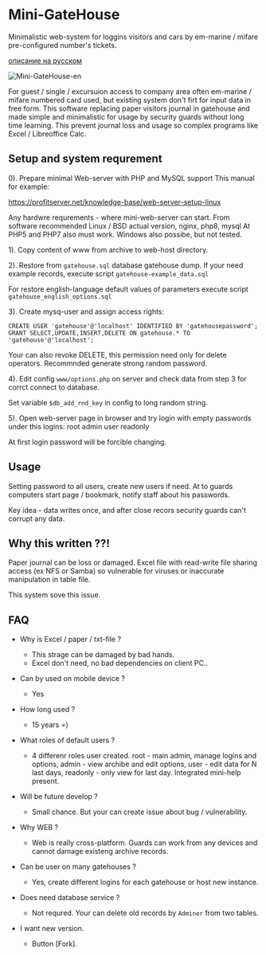 # Mini-GateHouse
Minimalistic web-system for loggins visitors and cars by em-marine / mifare pre-configured number's tickets.

[описание на русском](https://github.com/Aminuxer/Mini-GateHouse/blob/main/README.md)

![Mini-GateHouse-en](https://user-images.githubusercontent.com/13812192/177328156-1e1c21c3-816e-4ff8-8279-5a6919ddb59f.png)

For guest / single / excursuion access to company area often em-marine / mifare numbered card used, but existing system don't
firt for input data in free form.
This software replacing paper visitors journal in gatehouse and made simple and minimalistic for usage by security guards without
long time learning.
This prevent journal loss and usage so complex programs like Excel / Libreoffice Calc.

## Setup and system requrement

0). Prepare minimal Web-server with PHP and MySQL support
This manual for example:

https://profitserver.net/knowledge-base/web-server-setup-linux

Any hardwre requrements - where mini-web-server can start. From software recommended Linux / BSD actual version, nginx, php8, mysql
At PHP5 and PHP7 also must work. Windows also possibe, but not tested.

1). Copy content of  www from archive to web-host directory.

2). Restore from `gatehouse.sql` database gatehouse dump.
If your need example records, execute script
`gatehouse-example_data.sql`

For restore english-language default values of parameters execute script
`gatehouse_english_options.sql`

3). Create mysq-user and assign access rights:

`CREATE USER 'gatehouse'@'localhost' IDENTIFIED BY 'gatehousepassword';`
`GRANT SELECT,UPDATE,INSERT,DELETE ON gatehouse.* TO 'gatehouse'@'localhost';`

Your can also revoke DELETE, this permission need only for delete operators.
Recommnded generate strong random password.

4). Edit config `www/options.php`
on server and check data from step 3 for corrct connect to database.

Set variable `$db_add_rnd_key` in config to long random string.

5). Open web-server page in browser and try login with empty passwords
under this logins:
root
admin
user
readonly

At first login password will be forcible changing.

## Usage
Setting password to all users, create new users if need.
At to guards computers start page / bookmark, notify staff about his passwords.

Key idea - data writes once, and after close recors security guards can't corrupt any data.

## Why this written ??!
Paper journal can be loss or damaged. Excel file with read-write file sharing access (ex NFS or Samba) so vulnerable
for viruses or inaccurate manipulation in table file.

This system sove this issue.

##  FAQ
* Why is Excel / paper / txt-file ?
  - This strage can be damaged by bad hands.
  - Excel don't need, no bad dependencies on client PC..

* Can by used on mobile device ?
  - Yes

* How long used ?
  - 15 years =)

* What roles of default users ?
  - 4 differenr roles user created. root - main admin, manage logins and options, admin - view archibe and edit options, user - edit data for N last days, readonly - only view for last day.
    Integrated mini-help present.

* Will be future develop ?
  - Small chance. But your can create issue about bug / vulnerability.

* Why WEB ?
  - Web is really cross-platform. Guards can work
    from any devices and cannot damage existeng archive records.

* Can be user on many gatehouses ?
  - Yes, create different logins for each gatehouse or host new instance.

* Does need database service ?
  - Not requred. Your can delete old records by `Adminer` from two tables.

* I want new version.
  - Button [Fork].

